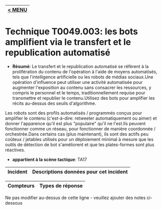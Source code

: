 |[< MENU](../../README.md)|
|---|
# Technique T0049.003: les bots amplifient via le transfert et le republication automatisé

* **Résumé**: Le transfert et le republication automatisé se réfèrent à la prolifération du contenu de l'opération à l'aide de moyens automatisés, tels que l'intelligence artificielle ou les robots de médias sociaux.Une opération d'influence peut utiliser une activité automatisée pour augmenter l'exposition au contenu sans consacrer les ressources, y compris le personnel et le temps, traditionnellement requise pour transmettre et republier le contenu.Utilisez des bots pour amplifier les récits au-dessus des seuils d'algorithme.

Les robots sont des profils automatisés / programmés conçus pour amplifier le contenu (c'est-à-dire: retweeter automatiquement ou aimer) et donner l'apparence qu'il est plus "populaire" qu'il ne l'est.Ils peuvent fonctionner comme un réseau, pour fonctionner de manière coordonnée / orchestrée.Dans certains cas (plus maintenant), ils sont des actifs peu coûteux / jetables utilisés pour un déploiement minimal à mesure que les outils de détection de bot s'améliorent et que les plates-formes sont plus réactives.

* **appartient à la scène tactique**: TA17


|Incident |Descriptions données pour cet incident |
|-------- |-------------------- |



|Compteurs |Types de réponse |
|-------- |-------------- |


Ne pas modifier au-dessus de cette ligne - veuillez ajouter des notes ci-dessous